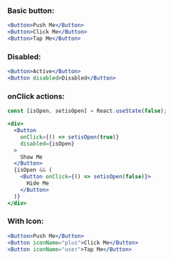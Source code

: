 ### Basic button:

```jsx padded
<Button>Push Me</Button>
<Button>Click Me</Button>
<Button>Tap Me</Button>
```


### Disabled:

```jsx padded
<Button>Active</Button>
<Button disabled>Disabled</Button>
```


### onClick actions:

```jsx
const [isOpen, setisOpen] = React.useState(false);

<div>
  <Button
    onClick={() => setisOpen(true)}
    disabled={isOpen}
  >
    Show Me
  </Button>
  {isOpen && (
    <Button onClick={() => setisOpen(false)}>
      Hide Me
    </Button>
  )}
</div>
```


### With Icon:

```jsx padded
<Button>Push Me</Button>
<Button iconName="plus">Click Me</Button>
<Button iconName="user">Tap Me</Button>
```

